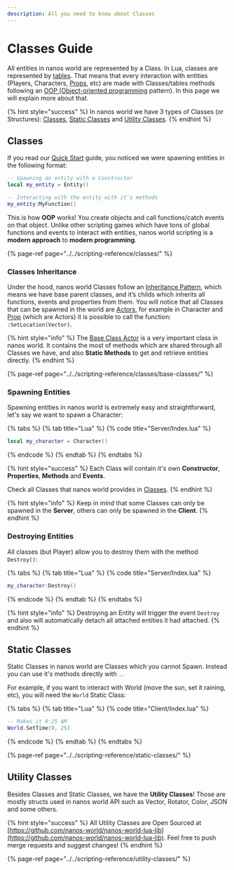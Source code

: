 ```yaml
---
description: All you need to know about Classes
---
```


# Classes Guide

All entities in nanos world are represented by a Class. In Lua, classes are represented by [tables](../../scripting-reference/glossary/basic-types.md#table). That means that every interaction with entities \(Players, Characters, [Props](../../scripting-reference/classes/prop.md), etc\) are made with Classes/tables methods following an [OOP \(Object-oriented programming](https://en.wikipedia.org/wiki/Object-oriented_programming) pattern\). In this page we will explain more about that.

{% hint style="success" %}
In nanos world we have 3 types of Classes \(or Structures\): [Classes](../../scripting-reference/classes/), [Static Classes](../../scripting-reference/static-classes/) and [Utility Classes](../../scripting-reference/utility-classes/).
{% endhint %}

## Classes

If you read our [Quick Start](../../getting-started/quick-start.md) guide, you noticed we were spawning entities in the following format:

```lua
-- Spawning an entity with a Constructor
local my_entity = Entity()

-- Interacting with the entity with it's methods
my_entity:MyFunction()
```

This is how **OOP** works! You create objects and call functions/catch events on that object. Unlike other scripting games which have tons of global functions and events to interact with entities, nanos world scripting is a **modern approach** to **modern programming**.

{% page-ref page="../../scripting-reference/classes/" %}

### Classes Inheritance

Under the hood, nanos world Classes follow an [Inheritance Pattern](https://en.wikipedia.org/wiki/Inheritance_%28object-oriented_programming%29), which means we have base parent classes, and it’s childs which inherits all functions, events and properties from them. You will notice that all Classes that can be spawned in the world are [Actors](../../scripting-reference/classes/base-classes/actor.md), for example in Character and [Prop](../../scripting-reference/classes/prop.md) \(which are Actors\) it is possible to call the function: `:SetLocation(Vector)`.

{% hint style="info" %}
The [Base Class Actor](../../scripting-reference/classes/base-classes/actor.md) is a very important class in nanos world. It contains the most of methods which are shared through all Classes we have, and also **Static Methods** to get and retrieve entities directly.
{% endhint %}

{% page-ref page="../../scripting-reference/classes/base-classes/" %}

### Spawning Entities

Spawning entities in nanos world is extremely easy and straightforward, let's say we want to spawn a Character:

{% tabs %}
{% tab title="Lua" %}
{% code title="Server/Index.lua" %}
```lua
local my_character = Character()
```
{% endcode %}
{% endtab %}
{% endtabs %}

{% hint style="success" %}
Each Class will contain it's own **Constructor**, **Properties**, **Methods** and **Events**.

Check all Classes that nanos world provides in [Classes](../../scripting-reference/classes/).
{% endhint %}

{% hint style="info" %}
Keep in mind that some Classes can only be spawned in the **Server**, others can only be spawned in the **Client**.
{% endhint %}

### Destroying Entities

All classes \(but Player\) allow you to destroy them with the method `Destroy()`:

{% tabs %}
{% tab title="Lua" %}
{% code title="Server/Index.lua" %}
```lua
my_character:Destroy()
```
{% endcode %}
{% endtab %}
{% endtabs %}

{% hint style="info" %}
Destroying an Entity will trigger the event `Destroy` and also will automatically detach all attached entities it had attached.
{% endhint %}

## Static Classes

Static Classes in nanos world are Classes which you cannot Spawn. Instead you can use it's methods directly with `.`.

For example, if you want to interact with World \(move the sun, set it raining, etc\), you will need the `World` Static Class:

{% tabs %}
{% tab title="Lua" %}
{% code title="Client/Index.lua" %}
```lua
-- Makes it 9:25 AM
World.SetTime(9, 25)
```
{% endcode %}
{% endtab %}
{% endtabs %}

{% page-ref page="../../scripting-reference/static-classes/" %}

## Utility Classes

Besides Classes and Static Classes, we have the **Utility Classes**! Those are mostly structs used in nanos world API such as Vector, Rotator, Color, JSON and some others.

{% hint style="success" %}
All Utility Classes are Open Sourced at [https://github.com/nanos-world/nanos-world-lua-lib](https://github.com/nanos-world/nanos-world-lua-lib). Feel free to push merge requests and suggest changes!
{% endhint %}

{% page-ref page="../../scripting-reference/utility-classes/" %}



